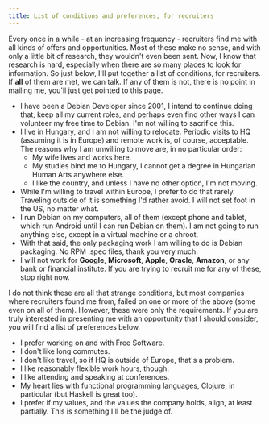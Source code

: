 ```yaml
---
title: List of conditions and preferences, for recruiters
---
```


Every once in a while - at an increasing frequency - recruiters find
me with all kinds of offers and opportunities. Most of these make no
sense, and with only a little bit of research, they wouldn't even been
sent. Now, I know that research is hard, especially when there are so
many places to look for information. So just below, I'll put together
a list of conditions, for recruiters. If **all** of them are met, we
can talk. If any of them is not, there is no point in mailing me,
you'll just get pointed to this page.

* I have been a Debian Developer since 2001, I intend to continue
  doing that, keep all my current roles, and perhaps even find other
  ways I can volunteer my free time to Debian. I'm not willing to
  sacrifice this.
* I live in Hungary, and I am not willing to relocate. Periodic visits to HQ
  (assuming it is in Europe) and remote work is, of course, acceptable. The
  reasons why I am unwilling to move are, in no particular order:
    * My wife lives and works here.
    * My studies bind me to Hungary, I cannot get a degree in
      Hungarian Human Arts anywhere else.
    * I like the country, and unless I have no other option,
      I'm not moving.
* While I'm willing to travel within Europe, I prefer to do that rarely.
  Traveling outside of it is something I'd rather avoid. I will not set foot in
  the US, no matter what.
* I run Debian on my computers, all of them (except phone and tablet,
  which run Android until I can run Debian on them). I am not going to
  run anything else, except in a virtual machine or a chroot.
* With that said, the only packaging work I am willing to do is Debian
  packaging. No RPM .spec files, thank you very much.
* I will not work for **Google**, **Microsoft**, **Apple**, **Oracle**,
  **Amazon**, or any bank or financial institute. If you are trying to recruit
  me for any of these, stop right now.

I do not think these are all that strange conditions, but most
companies where recruiters found me from, failed on one or more of the
above (some even on all of them). However, these were only the
requirements. If you are truly interested in presenting me with an
opportunity that I should consider, you will find a list of
preferences below.

* I prefer working on and with Free Software.
* I don't like long commutes.
* I don't like travel, so if HQ is outside of Europe, that's a problem.
* I like reasonably flexible work hours, though.
* I like attending and speaking at conferences.
* My heart lies with functional programming languages, Clojure, in
  particular (but Haskell is great too).
* I prefer if my values, and the values the company holds, align, at least
  partially. This is something I'll be the judge of.
